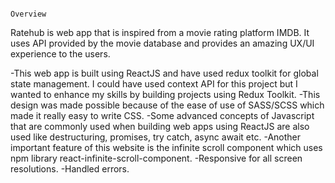                                                                       Overview
Ratehub is web app that is inspired from a movie rating platform IMDB. It uses API provided by the movie database and provides an amazing UX/UI experience to the users.

-This web app is built using ReactJS and have used redux toolkit for global state management. I could have used context API for this project but I wanted to enhance my skills by building projects using Redux Toolkit.
-This design was made possible because of the ease of use of SASS/SCSS which made it really easy to write CSS.
-Some advanced concepts of Javascript that are commonly used when building web apps using ReactJS are also used like destructuring, promises, try catch, async await etc.
-Another important feature of this website is the infinite scroll component which uses npm library react-infinite-scroll-component.
-Responsive for all screen resolutions.
-Handled errors.

